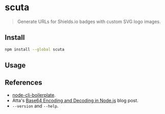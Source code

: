 # scuta

> Generate URLs for Shields.io badges with custom SVG logo images.

## Install

```sh
npm install --global scuta
```

## Usage

## References

- [node-cli-boilerplate](https://github.com/sindresorhus/node-cli-boilerplate).
- Atta's [Base64 Encoding and Decoding in Node.js](https://attacomsian.com/blog/nodejs-base64-encode-decode) blog post.
- `--version` and `--help`.
